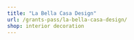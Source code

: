 ```yaml
---
title: "La Bella Casa Design"
url: /grants-pass/la-bella-casa-design/
shop: interior decoration
---
```

